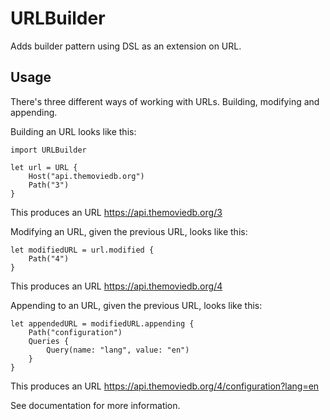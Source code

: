 # URLBuilder

Adds builder pattern using DSL as an extension on URL.

## Usage

There's three different ways of working with URLs. Building, modifying and appending.

Building an URL looks like this:

```
import URLBuilder

let url = URL {
    Host("api.themoviedb.org")
    Path("3")
}
```

This produces an URL https://api.themoviedb.org/3

Modifying an URL, given the previous URL, looks like this:

```
let modifiedURL = url.modified {
    Path("4")
}
```

This produces an URL https://api.themoviedb.org/4

Appending to an URL, given the previous URL, looks like this:

```
let appendedURL = modifiedURL.appending {
    Path("configuration")
    Queries {
        Query(name: "lang", value: "en")
    }
}
```

This produces an URL https://api.themoviedb.org/4/configuration?lang=en

See documentation for more information.

